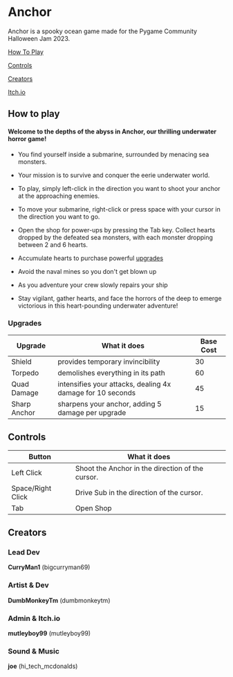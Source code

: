 # Anchor
Anchor is a spooky ocean game made for the Pygame Community Halloween Jam 2023.

[How To Play](#HowToPlay)

[Controls](#Controls)

[Creators](#Creators)

[Itch.io](https://curryman1.itch.io/anchor)



<a name="HowToPlay" />

## How to play

#### Welcome to the depths of the abyss in Anchor, our thrilling underwater horror game!

- You find yourself inside a submarine, surrounded by menacing sea monsters.

- Your mission is to survive and conquer the eerie underwater world.

- To play, simply left-click in the direction you want to shoot your anchor at the approaching enemies.

- To move your submarine, right-click or press space with your cursor in the direction you want to go.

- Open the shop for power-ups by pressing the Tab key. Collect hearts dropped by the defeated sea monsters, with each monster dropping between 2 and 6 hearts.

- Accumulate hearts to purchase powerful [upgrades](#Upgrades)

- Avoid the naval mines so you don't get blown up

- As you adventure your crew slowly repairs your ship

- Stay vigilant, gather hearts, and face the horrors of the deep to emerge victorious in this heart-pounding underwater adventure!

<a name="Upgrades" />

### Upgrades

|Upgrade	  |What it does                                               |Base Cost|
|-------------|-----------------------------------------------------------|---------|
|Shield       |provides temporary invincibility							  |30       |
|Torpedo      |demolishes everything in its path                          |60       |
|Quad Damage  |intensifies your attacks, dealing 4x damage for 10 seconds |45       |
|Sharp Anchor |sharpens your anchor, adding 5 damage per upgrade          |15       |



<a name="Controls" />

## Controls 

|Button           |What it does                                      |
|-----------------|--------------------------------------------------|
|Left Click       | Shoot the Anchor in the direction of the cursor. |
|Space/Right Click| Drive Sub in the direction of the cursor.        |
|Tab              | Open Shop                                        |

<a name="Creators" />

## Creators 

### Lead Dev 
**CurryMan1** (bigcurryman69)

### Artist & Dev
**DumbMonkeyTm** (dumbmonkeytm)

### Admin & Itch.io
**mutleyboy99** (mutleyboy99)

### Sound & Music 
**joe** (hi_tech_mcdonalds)
